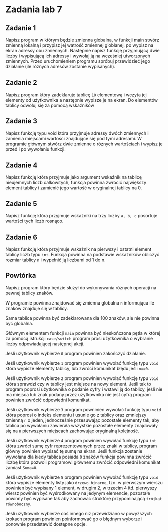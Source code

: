 # Zadania lab 7

## Zadanie 1

Napisz program w którym będzie zmienna globalna, w funkcji main stwórz zmienną lokalną i przypisz jej watrość zmiennej globlanej, po wypisz na ekran adressy obu zmiennych. Następnie napisz funkcję przyjmującą dwie liczby i wypisującą ich adressy i wywołaj ją na wcześniej utworzonych zmiennych. Przed uruchomieniem programu spróbuj przewidzieć jego działanie (ile różnych adresów zostanie wypisanych).

## Zadanie 2

Napisz program który zadeklaruje tablicę `10` elementową i wczyta jej elementy od użytkownika a następnie wypisze je na ekran. Do elementów tablicy odwołuj się za pomocą wskaźników

## Zadanie 3

Napisz funkcję typu void która przyjmuje adressy dwóch zmiennych i zamienia miejscami wartości znajdujące się pod tymi adresami. W programie głównym stwórz dwie zmienne o różnych wartościach i wypisz je przed i po wywołaniu funkcji.

## Zadanie 4

Napisz funkcję która przyjmuje jako argument wskaźnik na tablicę nieujemnych liczb całkowitych, funkcja powinna zwrócić największy element tablicy i zamienić jego wartość w oryginalnej tablicy na 0.

## Zadanie 5

Napisz funkcję która przyjmuje wskaźniki na trzy liczby `a, b, c` posortuje wartości tych liczb rosnąco.

## Zadanie 6

Napisz funkcję która przyjmuje wskaźnik na pierwszy i ostatni element tablicy liczb typu `int`. Funkcja powinna na podstawie wskaźników obliczyć rozmiar tablicy `n` i wypełnić ją liczbami od 1 do n.

## Powtórka

Napisz program który będzie służył do wykonywania różnych operacji na pewnej tablicy znaków.

W programie powinna znajdować się zmienna globalna `n` informująca ile znaków znajduje się w tablicy.

Sama tablica powinna być zadeklarowana dla 100 znaków, ale nie powinna być globalna.

Głównym elementem funkcji `main` powinna być nieskończona pętla w której za pomocą istrukcji `case/switch` program prosi użytkownika o wybranie liczby odpowiadającej następnej akcji.

Jeśli użytkownik wybierze `0` program powinien zakończyć działanie.

Jeśli użytkownik wybierze `1` program powinien wywołać funkcję typu `void` która wypisze elementy tablicy, lub zwróci komunikat błędu jeśli `n==0`.

Jeśli użytkownik wybierze `2` program powinien wywołać funkcję typu `void` która sprawdzi czy w tablicy jest miejsce na nowy element. Jeśli tak to program poprosi użytkownika o podanie cyfry i wstawi ją do tablicy, jeśli nie ma miejsca lub znak podany przez użytkownika nie jest cyfrą program powinien zwrócić odpowiedni komunikat.

Jeśli użytkownik wybierze `3` program powninien wywołać funkcję typu `void` która poprosi o indeks elementu i usunie go z tablicy oraz zmniejszy zmienną `n` o jeden, jednocześnie przesuwając pozostałe elementy tak, aby tablica po wywołaniu zawierała wszystkie pozostałe elementy znajdowały się na `n` pierwszych miejscach zachowując oryginalną kolejność.

Jeśli użytkownik wybierze `4` program powinien wywołać funkcję typu `int` która zwróci sumę cyfr reprezentowanych przez znaki w tablicy, program główny powinien wypisać tę sumę na ekran. Jeśli funkcja zostanie wywołana dla kiedy tablica posiada `0` znaków funkcja powinna zwrócić liczbę która pozwoli programowi głównemu zwrócić odpowiedni komunikat zamiast `Suma=0`.

Jeśli użytkownik wybierze `5` program powinien wywołać funkcję typu `void` która wypisze elementy listy jako `drzewo binarne`, tzn. w pierwszym wierszu powinien być wypisany 1 element, w drugim 2, w trzecim 4 itd. pierwyszy wiersz powinien być wyśrodkowany na jedynym elemencie, pozostałe powinny być wypisane tak aby zachować struktórę przypominającą `trójkąt równoboczny`.

Jeśli użytkownik wybierze coś innego niż przewidziano w powyższych krokach program powinien poinformować go o błędnym wyborze i ponownie przedstawić dostępne opcje.
